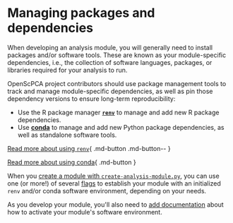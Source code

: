 # Managing packages and dependencies

When developing an analysis module, you will generally need to install packages and/or software tools.
These are known as your module-specific dependencies, i.e., the collection of software languages, packages, or libraries required for your analysis to run.

OpenScPCA project contributors should use package management tools to track and manage module-specific dependencies, as well as pin those dependency versions to ensure long-term reproducibility:

- Use the R package manager [**`renv`**](https://rstudio.github.io/renv/) to manage and add new R package dependencies.
- Use [**conda**](https://docs.conda.io/en/latest/) to manage and add new Python package dependencies, as well as standalone software tools.

<div class="grid" markdown>

[Read more about using `renv`](../../ensuring-repro/managing-software/using-renv.md){ .md-button .md-button-- }

[Read more about using conda](../../ensuring-repro/managing-software/using-conda.md){ .md-button }

</div>

When you [create a module with `create-analysis-module.py`](../../contributing-to-analyses/analysis-modules/creating-a-module.md), you can use one (or more!) of several [flags](../../contributing-to-analyses/analysis-modules/creating-a-module.md#module-creation-script-flags) to establish your module with an initialized `renv` and/or conda software environment, depending on your needs.

As you develop your module, you'll also need to [add documentation](./documenting-analysis.md) about how to activate your module's software environment.

